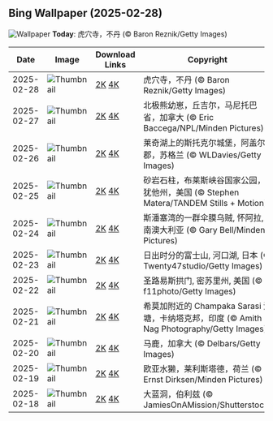 
  ## Bing Wallpaper (2025-02-28)
  ![Wallpaper](https://cn.bing.com/th?id=OHR.BhutanMonastery_ZH-CN2469401011_UHD.jpg&w=1024) **Today**: 虎穴寺，不丹 (© Baron Reznik/Getty Images)
  


  | Date       | Image      | Download Links    | Copyright    |
  |------------|------------|-------------------|--------------|
  | 2025-02-28 | ![Thumbnail](https://cn.bing.com/th?id=OHR.BhutanMonastery_ZH-CN2469401011_UHD.jpg&w=384&h=216) | [2K](https://cn.bing.com/th?id=OHR.BhutanMonastery_ZH-CN2469401011_UHD.jpg&w=2560&h=1440) [4K](https://cn.bing.com/th?id=OHR.BhutanMonastery_ZH-CN2469401011_UHD.jpg&w=3840&h=2160) | 虎穴寺，不丹 (© Baron Reznik/Getty Images) |
  | 2025-02-27 | ![Thumbnail](https://cn.bing.com/th?id=OHR.PolarCub_ZH-CN1179361319_UHD.jpg&w=384&h=216) | [2K](https://cn.bing.com/th?id=OHR.PolarCub_ZH-CN1179361319_UHD.jpg&w=2560&h=1440) [4K](https://cn.bing.com/th?id=OHR.PolarCub_ZH-CN1179361319_UHD.jpg&w=3840&h=2160) | 北极熊幼崽，丘吉尔，马尼托巴省，加拿大 (© Eric Baccega/NPL/Minden Pictures) |
  | 2025-02-26 | ![Thumbnail](https://cn.bing.com/th?id=OHR.ArgyllStalker_ZH-CN0970395078_UHD.jpg&w=384&h=216) | [2K](https://cn.bing.com/th?id=OHR.ArgyllStalker_ZH-CN0970395078_UHD.jpg&w=2560&h=1440) [4K](https://cn.bing.com/th?id=OHR.ArgyllStalker_ZH-CN0970395078_UHD.jpg&w=3840&h=2160) | 莱奇湖上的斯托克尔城堡，阿盖尔郡，苏格兰 (© WLDavies/Getty Images) |
  | 2025-02-25 | ![Thumbnail](https://cn.bing.com/th?id=OHR.BryceHoodoos_ZH-CN0817211446_UHD.jpg&w=384&h=216) | [2K](https://cn.bing.com/th?id=OHR.BryceHoodoos_ZH-CN0817211446_UHD.jpg&w=2560&h=1440) [4K](https://cn.bing.com/th?id=OHR.BryceHoodoos_ZH-CN0817211446_UHD.jpg&w=3840&h=2160) | 砂岩石柱，布莱斯峡谷国家公园，犹他州，美国 (© Stephen Matera/TANDEM Stills + Motion) |
  | 2025-02-24 | ![Thumbnail](https://cn.bing.com/th?id=OHR.GiantCuttlefish_ZH-CN0670915878_UHD.jpg&w=384&h=216) | [2K](https://cn.bing.com/th?id=OHR.GiantCuttlefish_ZH-CN0670915878_UHD.jpg&w=2560&h=1440) [4K](https://cn.bing.com/th?id=OHR.GiantCuttlefish_ZH-CN0670915878_UHD.jpg&w=3840&h=2160) | 斯潘塞湾的一群伞膜乌贼, 怀阿拉,南澳大利亚 (© Gary Bell/Minden Pictures) |
  | 2025-02-23 | ![Thumbnail](https://cn.bing.com/th?id=OHR.MtFujiSunrise_ZH-CN0567499176_UHD.jpg&w=384&h=216) | [2K](https://cn.bing.com/th?id=OHR.MtFujiSunrise_ZH-CN0567499176_UHD.jpg&w=2560&h=1440) [4K](https://cn.bing.com/th?id=OHR.MtFujiSunrise_ZH-CN0567499176_UHD.jpg&w=3840&h=2160) | 日出时分的富士山, 河口湖, 日本 (© Twenty47studio/Getty Images) |
  | 2025-02-22 | ![Thumbnail](https://cn.bing.com/th?id=OHR.StLouisArch_ZH-CN0442955735_UHD.jpg&w=384&h=216) | [2K](https://cn.bing.com/th?id=OHR.StLouisArch_ZH-CN0442955735_UHD.jpg&w=2560&h=1440) [4K](https://cn.bing.com/th?id=OHR.StLouisArch_ZH-CN0442955735_UHD.jpg&w=3840&h=2160) | 圣路易斯拱门, 密苏里州, 美国 (© f11photo/Getty Images) |
  | 2025-02-21 | ![Thumbnail](https://cn.bing.com/th?id=OHR.ChampakaSarasi_ZH-CN0254940579_UHD.jpg&w=384&h=216) | [2K](https://cn.bing.com/th?id=OHR.ChampakaSarasi_ZH-CN0254940579_UHD.jpg&w=2560&h=1440) [4K](https://cn.bing.com/th?id=OHR.ChampakaSarasi_ZH-CN0254940579_UHD.jpg&w=3840&h=2160) | 希莫加附近的 Champaka Sarasi 池塘，卡纳塔克邦，印度 (© Amith Nag Photography/Getty Images) |
  | 2025-02-20 | ![Thumbnail](https://cn.bing.com/th?id=OHR.CanadaDeer_ZH-CN0631345798_UHD.jpg&w=384&h=216) | [2K](https://cn.bing.com/th?id=OHR.CanadaDeer_ZH-CN0631345798_UHD.jpg&w=2560&h=1440) [4K](https://cn.bing.com/th?id=OHR.CanadaDeer_ZH-CN0631345798_UHD.jpg&w=3840&h=2160) | 马鹿，加拿大 (© Delbars/Getty Images) |
  | 2025-02-19 | ![Thumbnail](https://cn.bing.com/th?id=OHR.IceHoleOtter_ZH-CN0106321041_UHD.jpg&w=384&h=216) | [2K](https://cn.bing.com/th?id=OHR.IceHoleOtter_ZH-CN0106321041_UHD.jpg&w=2560&h=1440) [4K](https://cn.bing.com/th?id=OHR.IceHoleOtter_ZH-CN0106321041_UHD.jpg&w=3840&h=2160) | 欧亚水獭，莱利斯塔德，荷兰 (© Ernst Dirksen/Minden Pictures) |
  | 2025-02-18 | ![Thumbnail](https://cn.bing.com/th?id=OHR.BlueBelize_ZH-CN9875040666_UHD.jpg&w=384&h=216) | [2K](https://cn.bing.com/th?id=OHR.BlueBelize_ZH-CN9875040666_UHD.jpg&w=2560&h=1440) [4K](https://cn.bing.com/th?id=OHR.BlueBelize_ZH-CN9875040666_UHD.jpg&w=3840&h=2160) | 大蓝洞，伯利兹 (© JamiesOnAMission/Shutterstock) |